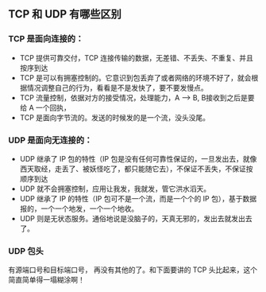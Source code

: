 ## TCP 和 UDP 有哪些区别
### TCP 是面向连接的：
- TCP 提供可靠交付，TCP 连接传输的数据，无差错、不丢失、不重复、并且按序到达
- TCP 是可以有拥塞控制的。它意识到包丢弃了或者网络的环境不好了，就会根据情况调整自己的行为，看看是不是发快了，要不要发慢点。
- TCP 流量控制，依据对方的接受情况，处理能力，A --> B, B接收到之后是要给 A 一个回执，
- TCP 是面向字节流的。发送的时候发的是一个流，没头没尾。

### UDP 是面向无连接的：
- UDP 继承了 IP 包的特性（IP 包是没有任何可靠性保证的，一旦发出去，就像西天取经，走丢了、被妖怪吃了，都只能随它去），不保证不丢失，不保证按顺序到达
- UDP 就不会拥塞控制，应用让我发，我就发，管它洪水滔天。
- UDP 继承了 IP 的特性（IP 包可不是一个流，而是一个个的 IP 包），基于数据报的，一个一个地发，一个一个地收。
- UDP 则是无状态服务。通俗地说是没脑子的，天真无邪的，发出去就发出去了。

### UDP 包头
有源端口号和目标端口号，
再没有其他的了。和下面要讲的 TCP 头比起来，这个简直简单得一塌糊涂啊！
